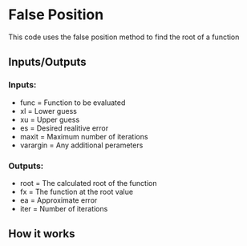 # False Position
This code uses the false position method to find the root of a function
## Inputs/Outputs
### Inputs:
- func = Function to be evaluated
- xl = Lower guess
- xu = Upper guess
- es =  Desired realitive error
- maxit = Maximum number of iterations
- varargin = Any additional perameters
### Outputs:
- root = The calculated root of the function
- fx = The function at the root value
- ea = Approximate error
- iter = Number of iterations
## How it works
